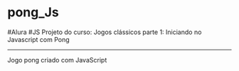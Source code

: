 # pong_Js
 #Alura #JS
Projeto do curso:  Jogos clássicos parte 1: Iniciando no Javascript com Pong
<hr>
Jogo pong criado com JavaScript
